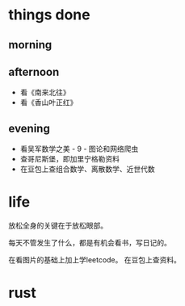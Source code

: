 # things done
## morning

## afternoon
* 看《南来北往》
* 看《香山叶正红》
## evening
* 看吴军数学之美 - 9 - 图论和网络爬虫
* 查哥尼斯堡，即加里宁格勒资料
* 在豆包上查组合数学、离散数学、近世代数

# life
放松全身的关键在于放松眼部。

每天不管发生了什么，都是有机会看书，写日记的。

在看图片的基础上加上学leetcode。
在豆包上查资料。

# rust
